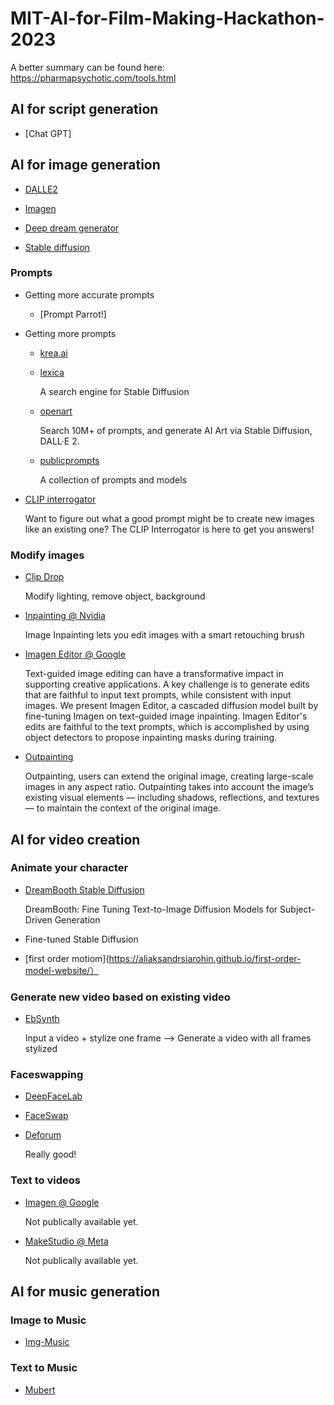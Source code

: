 # MIT-AI-for-Film-Making-Hackathon-2023

A better summary can be found here: https://pharmapsychotic.com/tools.html


## AI for script generation

- [Chat GPT]



## AI for image generation

- [DALLE2](https://openai.com/dall-e-2/)

- [Imagen](https://imagen.research.google/)

- [Deep dream generator](https://deepdreamgenerator.com/)

- [Stable diffusion](https://stablediffusionweb.com/)

### Prompts

- Getting more accurate prompts

  - [Prompt Parrot!]
  
- Getting more prompts

  - [krea.ai](https://www.krea.ai/)
  
  - [lexica](https://lexica.art/)
  
    A search engine for Stable Diffusion
  
  - [openart](https://openart.ai/)
    
    Search 10M+ of prompts, and generate AI Art via Stable Diffusion, DALL·E 2.
 
  - [publicprompts](https://publicprompts.art/)
  
    A collection of prompts and models
  
- [CLIP interrogator](https://huggingface.co/spaces/pharma/CLIP-Interrogator)
      
   Want to figure out what a good prompt might be to create new images like an existing one?
The CLIP Interrogator is here to get you answers!
   
### Modify images
 
- [Clip Drop](https://clipdrop.co/)

   Modify lighting, remove object, background

- [Inpainting @ Nvidia](https://www.nvidia.com/research/inpainting/index.html)

   Image Inpainting lets you edit images with a smart retouching brush
   
- [Imagen Editor @ Google](https://imagen.research.google/editor/)
  
   Text-guided image editing can have a transformative impact in supporting creative applications. A key challenge is to generate edits that are faithful to input text prompts, while consistent with input images. We present Imagen Editor, a cascaded diffusion model built by fine-tuning Imagen on text-guided image inpainting. Imagen Editor's edits are faithful to the text prompts, which is accomplished by using object detectors to propose inpainting masks during training.
  
- [Outpainting](https://openai.com/blog/dall-e-introducing-outpainting/)

   Outpainting, users can extend the original image, creating large-scale images in any aspect ratio. Outpainting takes into account the image’s existing visual elements — including shadows, reflections, and textures — to maintain the context of the original image.
  
## AI for video creation

### Animate your character
 
 - [DreamBooth Stable Diffusion](https://dreambooth.github.io/)
  
   DreamBooth: Fine Tuning Text-to-Image Diffusion Models for Subject-Driven Generation
 
 - Fine-tuned Stable Diffusion
    
   
 
 - [first order motiom](https://aliaksandrsiarohin.github.io/first-order-model-website/）

  
### Generate new video based on existing video

- [EbSynth](https://ebsynth.com/)
  
  Input a video + stylize one frame --> Generate a video with all frames stylized
 

### Faceswapping

- [DeepFaceLab](https://github.com/iperov/DeepFaceLab)


- [FaceSwap](https://faceswap.dev/)



- [Deforum](https://deforum.github.io/)

   Really good!


### Text to videos
 
- [Imagen @ Google](https://imagen.research.google/video/)

  Not publically available yet.
  
- [MakeStudio @ Meta](https://makeavideo.studio/)

  Not publically available yet.
 
 
## AI for music generation
 
### Image to Music

 - [Img-Music](https://imgmusic.com/)
 
### Text to Music

 - [Mubert](https://mubert.com/)


